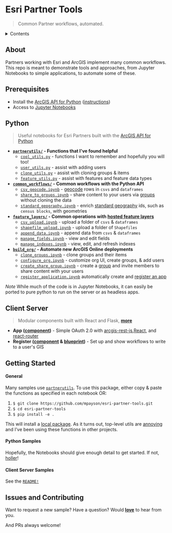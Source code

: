 # Esri Partner Tools

> Common Partner workflows, automated.

<details>
  <summary> Contents
  </summary>

* [About](#about)
* [Prerequisites](#prerequisites)
* [Contents](#contents)
* [Getting Started](#getting-started)
* [Issues and Contributing](#issues-and-contributing)

</details>

## About

Partners working with Esri and ArcGIS implement many common workflows. This repo is meant to demonstrate tools and approaches, from Jupyter Notebooks to simple applications, to automate some of these.

## Prerequisites

* Install the [ArcGIS API for Python](https://developers.arcgis.com/python/) ([instructions](https://developers.arcgis.com/python/guide/install-and-set-up/))
* Access to [Jupyter Notebooks](http://jupyter.org/)

## Python

> Useful notebooks for Esri Partners built with the [ArcGIS API for Python](https://developers.arcgis.com/python/)

* **[`partnerutils/`](/partnerutils) - Functions that I've found helpful**
  * [`cool_utils.py`](/partnerutils/cool_utils.py) - functions I want to remember and hopefully you will too!
  * [`user_utils.py`](/partnerutils/user_utils.py) - assist with adding users
  * [`clone_utils.py`](/partnerutils/clone_utils.py) - assist with cloning groups & items
  * [`feature_utils.py`](partnerutils/feature_utils.py) - assist with features and feature data types
* **[`common_workflows/`](/common_workflows) - Common workflows with the Python API**
  * [`csv_geocode.ipynb`](/common_workflows/csv_geocode.ipynb) - [geocode](https://developers.arcgis.com/features/geocoding/) rows in `csvs` and `dataframes`
  * [`share_to_groups.ipynb`](/common_workflows/share_to_groups.ipynb) - share content to your users via [groups](https://doc.arcgis.com/en/arcgis-online/share-maps/groups.htm) without cloning the data
  * [`standard_geography.ipynb`](/common_workflows/standard_geography.ipynb) - enrich [standard geography](https://developers.arcgis.com/rest/geoenrichment/api-reference/standard-geography-query.htm) ids, such as `census blocks`, with geometries
* **[`feature_layers/`](/feature_layers) - Common operations with [hosted feature layers](https://doc.arcgis.com/en/arcgis-online/share-maps/hosted-web-layers.htm)**
  * [`csv_upload.ipynb`](/feature_layers/csv_upload.ipynb) - upload a folder of `csvs` & `dataframes`
  * [`shapefile_upload.ipynb`](/feature_layers/shapefile_upload.ipynb) - upload a folder of `Shapefiles`
  * [`append_data.ipynb`](/feature_layers/append_data.ipynb) - append data from `csvs` & `dataframes`
  * [`manage_fields.ipynb`](/feature_layers/manage_fields.ipynb) - view and edit fields
  * [`manage_indexes.ipynb`](/feature_layers/manage_indexes.ipynb) - view, edit, and refresh indexes
* **[`build_org/`](/build_org) - Automate new ArcGIS Online deployments**
  * [`clone_groups.ipynb`](/build_org/clone_groups.ipynb) - clone groups and their items
  * [`configure_org.ipynb`](/build_org/configure_org.ipynb) - customize org UI, create groups, & add users
  * [`create_share_group.ipynb`](/build_org/create_share_group.ipynb) - create a [group](https://doc.arcgis.com/en/arcgis-online/share-maps/groups.htm) and invite members to share content with your users
  * [`register_application.ipynb`](/build_org/register_application.ipynb) automatically create and [register an app](https://developers.arcgis.com/documentation/core-concepts/security-and-authentication/signing-in-arcgis-online-users/)

*Note* While much of the code is in Jupyter Notebooks, it can easily be ported to pure python to run on the server or as headless apps.

## Client Server

> Modular components built with React and Flask, [**more**](/client_server)

* **App ([component](/client_server/client/src/App.js))** - Simple OAuth 2.0 with [arcgis-rest-js](https://esri.github.io/arcgis-rest-js/),[React](https://reactjs.org/), and [react-router](https://github.com/ReactTraining/react-router)
* **Register ([component](/client_server/client/src/components/Register.js) & [blueprint](/client_server/server/api/register.py))** - Set up and show workflows to write to a user's GIS

## Getting Started

#### General

Many samples use [`partnerutils`](/partnerutils). To use this package, either copy & paste the functions as specified in each notebook OR:

1. `$ git clone https://github.com/mpayson/esri-partner-tools.git`
2. `$ cd esri-partner-tools`
3. `$ pip install -e .`

This will install a [local package](https://stackoverflow.com/questions/19048732/python-setup-py-develop-vs-install). As it turns out, top-level utils are [annoying](https://stackoverflow.com/questions/34478398/import-local-function-from-a-module-housed-in-another-directory-with-relative-im) and I've been using these functions in other projects.

#### Python Samples

Hopefully, the Notebooks should give enough detail to get started. If not, [holler](https://github.com/mpayson/esri-partner-tools/issues)!

#### Client Server Samples

See the [`README!`](/client_server/)

## Issues and Contributing

Want to request a new sample? Have a question? Would [__love__](https://github.com/mpayson/esri-partner-tools/issues) to hear from you.

And PRs always welcome!
